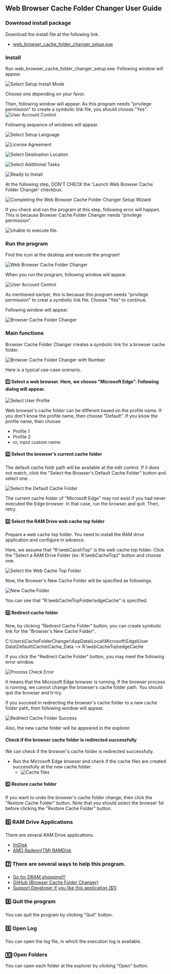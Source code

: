 ## Web Browser Cache Folder Changer User Guide

### Download install package

Download the install file at the following link.

*   [web\_browser\_cache\_folder\_changer\_setup.exe](https://github.com/kmscom/Browser-Cache-Folder-Changer/blob/main/Release/web_browser_cache_folder_changer_setup.exe)

### Install
Run web\_browser\_cache\_folder\_changer\_setup.exe.
Following window will appear.

![Select Setup Install Mode](image/1.%20install_1.png)

Choose one depending on your favor.

Then, following window will appear. As this program needs "privilege permission" to create a symbolic link file, you should choose "Yes".
![User Account Control](image/1.%20install_2.png)

Following sequence of windows will appear.

![Select Setup Language](image/1.%20install_3.png)

![License Agreement](image/1.%20install_4.png)

![Select Destination Location](image/1.%20install_5.png)

![Select Additional Tasks](image/1.%20install_6.png)

![Ready to Install](image/1.%20install_7.png)

At the following step, DON'T CHECK the 'Launch Web Browser Cache Folder Changer' checkbox.

![Completing the Web Browser Cache Folder Changer Setup Wizard](image/1.%20install_8.png)

If you check and run the program at this step, following error will happen. This is because Browser Cache Folder Changer needs "privilege permission".

![Unable to execute file.](image/1.%20install_9.png)

### Run the program
Find the icon at the desktop and execute the program!

![Web Browser Cache Folder Changer](image/2.%20execute.png)

When you run the program, following window will appear.

![User Account Control](image/1.%20install_2.png)

As mentioned earlyer, this is because this program needs "privilege permission" to creat a symbolic link file. Choose "Yes" to continue.

Following window will appear.

![Browser Cache Folder Changer](image/3.%20main_1.png)

### Main functions
Browser Cache Folder Changer creates a symbolic link for a browser cache folder.

![Browser Cache Folder Changer with Number](image/3.%20main_2.png)

Here is a typical use-case scenario.

#### 1️⃣ Select a web browser. Here, we choose "Microsoft Edge". Following dialog will appear.

![Select User Profile](image/3.%20main_3.png)

Web browser's cache folder can be different based on the profile name.
If you don't know the profile name, then choose "Default".
If you know the profile name, then choose
- Profile 1
- Profile 2
- or, input custom name.

#### 2️⃣ Select the browser's current cache folder
The default cache foldr path will be available at the edit control. If it does not match, click the "Select the Browser's Default Cache Folder" button and select one.

![Select the Default Cache Folder](image/3.%20main_4.png)

The current cache folder of "Microsoft Edge" may not exist if you had never executed the Edge browser. In that case, run the browser and quit. Then, retry.

#### 3️⃣ Select the RAM Drive web cache top folder
Prepare a web cache top folder. You need to install the RAM drive application and configure in advance.

Here, we assume that "R:\webCacehTop\" is the web cache top folder.
Click the "Select a RAM Drive Folder (ex: R:\webCacheTop)" button and choose one.

![Select the Web Cache Top Folder](image/3.%20main_5.png)

Now, the Browser's New Cache Folder will be specified as followings.

![New Cache Folder](image/3.%20main_6.png)

You can see that "R:\webCacheTopFolder\edgeCache" is specified.

#### 4️⃣ Redirect cache folder
Now, by clicking "Redirect Cache Folder" button, you can create symbolic link for the "Browser's New Cache Folder".

C:\Users\CacheFolderChanger\AppData\Local\Microsoft\Edge\User Data\Default\Cache\Cache_Data
-->
R:\webCacheTop\edgeCache

If you click the "Redirect Cache Folder" button, you may meet the following error window.

![Process Check Error](image/3.%20main_7.png)

It means that the Microsoft Edge browser is running. If the browser process is running, we cannot change the browser's cache folder path. You should quit the browser and tr-try.

If you succeed in redirecting the browser's cache folder to a new cache folder path, then following window will appear.

![Redirect Cache Folder Success](image/3.%20main_8.png)

Also, the new cache folder will be appeared in the explorer.

#### Check if the browser cache folder is redirected successfully
We can check if the browser's cache folder is redirected successfully.
- Run the Microsoft Edge browser and check if the cache files are created successfully at the new cache folder.
    - ![Cache files](image/3.%20main_9.png)

#### 5️⃣ Restore cache folder
If you want to undo the browser's cache folder change, then click the "Restore Cache Folder" button. Note that you should select the browser 1st before clicking the "Restore Cache Folder" button.


### 6️⃣ RAM Drive Applications
There are several RAM Drive applications.
- [ImDisk](https://sourceforge.net/projects/imdisk-toolkit/)
- [AMD Radeon(TM) RAMDisk](https://www.radeonramdisk.com/software_downloads.php)

### 7️⃣ There are several ways to help this program.
- [Go for DRAM shopping!!!](https://semiconductor.samsung.com/dram/ddr/ddr5/?cid=us_pd_ppc_google_b2b_none_sem-b2b_text_b2b_samsung%20ddr5&utm_source=google&utm_medium=pd_ppc&utm_campaign=us_b2b_none_sem-b2b&utm_content=text_b2b&utm_term=samsung%20ddr5&gad_source=1)
- [GitHub (Browser Cache Folder Changer)](https://github.com/kmscom/Browser-Cache-Folder-Changer)
- [Support Developer if you like this application ($1)](https://www.paypal.com/paypalme/CacheFolderChanger?country.x=US&locale.x=en_US)

### 8️⃣ Quit the program
You can quit the program by clicking "Quit" button.

### 9️⃣ Open Log
You can open the log file, in which the execution log is available.

### 🔟 Open Folders
You can open each folder at the explorer by clicking "Open" button.
